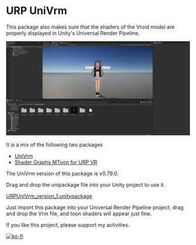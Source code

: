 # URP UniVrm

This package also makes sure that the shaders of the Vroid model are properly displayed in Unity's Universal Render Pipeline.

![demo scene](./demo.jpg)

It is a mix of the following two packages

* [UniVrm](https://github.com/vrm-c/UniVRM)
* [Shader Graphs MToon for URP VR](https://github.com/simplestargame/ShaderGraphsMToonForURPVR)

The UniVrm version of this package is v0.79.0.

Drag and drop the unipackage file into your Unity project to use it.

[URPUniVrm_version_1.unitypackage](https://github.com/akihisaArchieSakai/URP-UniVrm/releases/tag/ver-1.0.0)

Just import this package into your Universal Render Pipeline project, drag and drop the Vrm file, and toon shaders will appear just fine.

If you like this project, please support my activities.

[![ko-fi](https://ko-fi.com/img/githubbutton_sm.svg)](https://ko-fi.com/S6S52PWUR)
